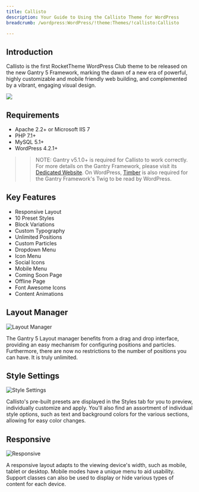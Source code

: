 ```yaml
---
title: Callisto
description: Your Guide to Using the Callisto Theme for WordPress
breadcrumb: /wordpress:WordPress/!theme:Themes/!callisto:Callisto

---
```


Introduction
-----

Callisto is the first RocketTheme WordPress Club theme to be released on the new Gantry 5 Framework, marking the dawn of a new era of powerful, highly customizable and mobile friendly web building, and complemented by a vibrant, engaging visual design.


![](assets/callisto.jpeg)

Requirements
-----
* Apache 2.2+ or Microsoft IIS 7
* PHP 7.1+ 
* MySQL 5.1+
* WordPress 4.2.1+

>> NOTE: Gantry v5.1.0+ is required for Callisto to work correctly. For more details on the Gantry Framework, please visit its [Dedicated Website](http://gantry.org). On WordPress, [Timber](https://wordpress.org/plugins/timber-library/) is also required for the Gantry Framework's Twig to be read by WordPress.

Key Features
-----

* Responsive Layout
* 10 Preset Styles
* Block Variations
* Custom Typography
* Unlimited Positions
* Custom Particles
* Dropdown Menu
* Icon Menu
* Social Icons
* Mobile Menu
* Coming Soon Page
* Offline Page
* Font Awesome Icons
* Content Animations

## Layout Manager

![Layout Manager](ft-2.jpg)

The Gantry 5 Layout manager benefits from a drag and drop interface, providing an easy mechanism for configuring positions and particles. Furthermore, there are now no restrictions to the number of positions you can have. It is truly unlimited.

## Style Settings

![Style Settings](ft-3.jpg)

Callisto's pre-built presets are displayed in the Styles tab for you to preview, individually customize and apply. You'll also find an assortment of individual style options, such as text and background colors for the various sections, allowing for easy color changes.

## Responsive

![Responsive](ft-4.jpg)

A responsive layout adapts to the viewing device's width, such as mobile, tablet or desktop. Mobile modes have a unique menu to aid usability. Support classes can also be used to display or hide various types of content for each device.

